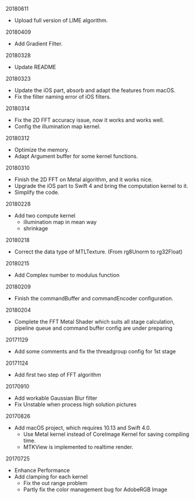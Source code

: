 20180611

- Upload full version of LIME algorithm.

20180409

- Add Gradient Filter.

20180328

- Update README

20180323

- Update the iOS part, absorb and adapt the features from macOS.
- Fix the filter naming error of iOS filters.

20180314

- Fix the 2D FFT accuracy issue, now it works and works well.
- Config the illumination map kernel.

20180312

- Optimize the memory.
- Adapt Argument buffer for some kernel functions.

20180310

- Finish the 2D FFT on Metal algorithm, and it works nice.
- Upgrade the iOS part to Swift 4 and bring the computation kernel to it.
- Simplify the code.

20180228

- Add two compute kernel
	- illumination map in mean way
	- shrinkage

20180218

- Correct the data type of MTLTexture. (From rg8Unorm to rg32Float)

20180215

- Add Complex number to modulus function

20180209

- Finish the commandBuffer and commandEncoder configuration.

20180204

- Complete the FFT Metal Shader which suits all stage calculation, pipeline queue and command buffer config are under preparing 

20171129

- Add some comments and fix the threadgroup config for 1st stage

20171124

- Add first two step of FFT algorithm

20170910

- Add workable Gaussian Blur filter
- Fix Unstable when process high solution pictures

20170826

- Add macOS project, which requires 10.13 and Swift 4.0.
	- Use Metal kernel instead of CoreImage Kernel for saving compiling time.
	- MTKView is implemented to realtime render.

20170725

- Enhance Performance
- Add clamping for each kernel
	- Fix the out range problem
	- Partly fix the color management bug for AdobeRGB Image
